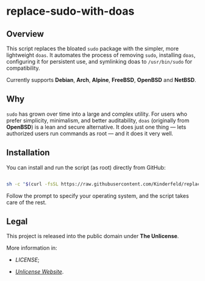 # replace-sudo-with-doas

## Overview

This script replaces the bloated `sudo` package with the simpler,
more lightweight `doas`. It automates the process of removing `sudo`,
installing `doas`, configuring it for persistent use, and symlinking
doas to `/usr/bin/sudo` for compatibility.

Currently supports **Debian**, **Arch**, **Alpine**, **FreeBSD**, **OpenBSD**
and **NetBSD**.

## Why

`sudo` has grown over time into a large and complex utility.
For users who prefer simplicity, minimalism, and better auditability,
`doas` (originally from **OpenBSD**) is a lean and secure alternative.
It does just one thing — lets authorized users run commands as root
— and it does it very well.

## Installation

You can install and run the script (as root) directly from GitHub:

```sh

sh -c "$(curl -fsSL https://raw.githubusercontent.com/Kinderfeld/replace-sudo-with-doas/main/replace_sudo_with_doas.sh)"
```

Follow the prompt to specify your operating system,
and the script takes care of the rest.

## Legal

This project is released into the public domain under **The Unlicense**.

More information in:

- _LICENSE_;

- [_Unlicense Website_](https://unlicense.org/).

